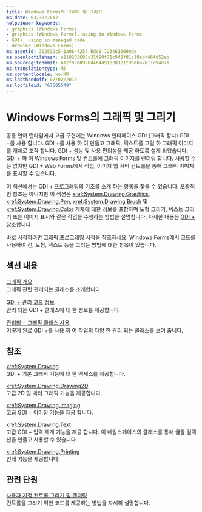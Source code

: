 ```yaml
---
title: Windows Forms의 그래픽 및 그리기
ms.date: 03/30/2017
helpviewer_keywords:
- graphics [Windows Forms]
- graphics [Windows Forms], using in Windows Forms
- GDI+, using in managed code
- drawing [Windows Forms]
ms.assetid: 362532c5-1a06-4257-bdc8-723461009ede
ms.openlocfilehash: e110203605c31f90f71c949f81c18ebf464d52eb
ms.sourcegitcommit: b1cfd260928d464d91e20121f9bdba7611c94d71
ms.translationtype: MT
ms.contentlocale: ko-KR
ms.lasthandoff: 07/02/2019
ms.locfileid: "67505549"
---
```

# <a name="graphics-and-drawing-in-windows-forms"></a>Windows Forms의 그래픽 및 그리기
공용 언어 런타임에서 고급 구현에는 Windows 인터페이스 GDI (그래픽 장치) GDI +를 사용 합니다. GDI +를 사용 하 여 만들고 그래픽, 텍스트를 그릴 하 그래픽 이미지를 개체로 조작 합니다. GDI + 성능 및 사용 편의성을 제공 하도록 설계 되었습니다. GDI + 하 여 Windows Forms 및 컨트롤에 그래픽 이미지를 렌더링 합니다. 사용할 수는 없지만 GDI + Web Forms에서 직접, 이미지 웹 서버 컨트롤을 통해 그래픽 이미지를 표시할 수 있습니다.  
  
 이 섹션에서는 GDI + 프로그래밍의 기초를 소개 하는 항목을 찾을 수 있습니다. 포괄적인 참조는 아니지만 이 섹션은 <xref:System.Drawing.Graphics>, <xref:System.Drawing.Pen>, <xref:System.Drawing.Brush> 및 <xref:System.Drawing.Color> 개체에 대한 정보를 포함하며 도형 그리기, 텍스트 그리기 또는 이미지 표시와 같은 작업을 수행하는 방법을 설명합니다. 자세한 내용은 [GDI + 참조](/windows/desktop/gdiplus/-gdiplus-class-gdi-reference)합니다.  
  
 바로 시작하려면 [그래픽 프로그래밍 시작](getting-started-with-graphics-programming.md)을 참조하세요. Windows Forms에서 코드를 사용하여 선, 도형, 텍스트 등을 그리는 방법에 대한 항목이 있습니다.  
  
## <a name="in-this-section"></a>섹션 내용  
 [그래픽 개요](graphics-overview-windows-forms.md)  
 그래픽 관련 관리되는 클래스를 소개합니다.  
  
 [GDI + 관리 코드 정보](about-gdi-managed-code.md)  
 관리 되는 GDI + 클래스에 대 한 정보를 제공합니다.  
  
 [관리되는 그래픽 클래스 사용](using-managed-graphics-classes.md)  
 어떻게 완료 GDI +를 사용 하 여 작업의 다양 한 관리 되는 클래스를 보여 줍니다.  
  
## <a name="reference"></a>참조  
 <xref:System.Drawing>  
 GDI + 기본 그래픽 기능에 대 한 액세스를 제공합니다.  
  
 <xref:System.Drawing.Drawing2D>  
 고급 2D 및 벡터 그래픽 기능을 제공합니다.  
  
 <xref:System.Drawing.Imaging>  
 고급 GDI + 이미징 기능을 제공 합니다.  
  
 <xref:System.Drawing.Text>  
 고급 GDI + 입력 체계 기능을 제공 합니다. 이 네임스페이스의 클래스를 통해 글꼴 컬렉션을 만들고 사용할 수 있습니다.  
  
 <xref:System.Drawing.Printing>  
 인쇄 기능을 제공합니다.  
  
## <a name="related-sections"></a>관련 단원  
 [사용자 지정 컨트롤 그리기 및 렌더링](../controls/custom-control-painting-and-rendering.md)  
 컨트롤을 그리기 위한 코드를 제공하는 방법을 자세히 설명합니다.
